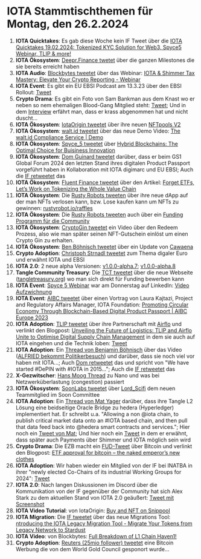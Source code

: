 # IOTA Stammtischthemen für Montag, den 26.2.2024

1. **IOTA Quicktakes**: Es gab diese Woche kein IF Tweet über die [IOTA Quicktakes 19.02.2024: Tokenized KYC Solution for Web3, Spyce5 Webinar, TLIP & more!](https://www.youtube.com/watch?v=TvAIRRjJ50w)
2. **IOTA Ökosystem**: [Deepr.Finance twetet](https://x.com/DeeprFinance/status/1759597621436424203?s=20) über die ganzen Milestones die sie bereits erreicht haben
3. **IOTA Audio**: [Blockbytes tweetet](https://x.com/blockpit_io/status/1759673105826353286?s=20) über das Webinar: [IOTA & Shimmer Tax Mastery: Elevate Your Crypto Reporting - Webinar](https://www.youtube.com/watch?v=NDn10zUvllQ&t=1s)
4. **IOTA Event**: Es gibt ein EU EBSI Podcast am 13.3.23 über den EBSI Rollout: [Tweet](https://x.com/validvent/status/1759863829373047240?s=20)
5. **Crypto Drama**: Es gibt ein Foto von Sam Bankman aus dem Knast wo er neben so nem ehemaligen Blood-Gang Mitglied steht: [Tweet](https://x.com/TiffanyFong_/status/1759766268385935564?s=20); Und in dem [Interview](https://x.com/TiffanyFong_/status/1759771479645020571?s=20) erfährt man, dass er krass abgenommen hat und nicht duscht...
6. **IOTA Ökosystem**: [IotaOrigin tweetet](https://x.com/origin_iota/status/1759902013695906200?s=20) über ihre neuen [NFTpools V2](https://www.snippool.xyz/Collections)
7. **IOTA Ökosystem**: [walt.id tweetet](https://x.com/walt_id/status/1759894598065811767?s=20) über das neue Demo Video: [The walt.id Compliance Service | Demo](https://www.youtube.com/watch?v=NU-NeR0Tymg)
8. **IOTA Ökosystem**: [Spyce_5 tweetet](https://x.com/SPYCE_5/status/1759903150817911122?s=20) über [Hybrid Blockchains: The Optimal Choice for Buisiness Innovation](https://spyce5.com/appchains/hybrid-blockchains-the-optimal-choice-for-business-innovation/)
9. **IOTA Ökosystem**: [Dom Guinard tweetet](https://x.com/domguinard/status/1759926289245368453?s=20) darüber, dass er beim GS1 Global Forum 2024 den letzten Stand ihres digitalen Product Passport vorgeführt haben in Kollaboration mit IOTA digimarc und EU EBSI; Auch die [IF retweetet](https://x.com/iota/status/1759938317578011054?s=20) das
10. **IOTA Ökosystem**: [Fluent Finance tweetet](https://x.com/Fluentinfra/status/1759925116425879613?s=20) über den Artikel: [Forget ETFs, Let’s Work on Tokenizing the Whole Value Chain](https://www.coindesk.com/business/2024/02/07/forget-etfs-lets-work-on-tokenizing-the-whole-value-chain/?utm_medium=social&utm_campaign=coindesk_main&utm_source=twitter&utm_content=editorial&utm_term=organic)
11. **IOTA Ökosystem**: Die [Rusty Robots tweeten](https://x.com/RustyRobotCC/status/1760033159750852706?s=20) über ihre neue dApp auf der man NFTs verlosen kann, bzw. Lose kaufen kann um NFTs zu gewinnen: [rustyrobot.io/raffles](https://www.rustyrobot.io/raffles)
12. **IOTA Ökosystem**: Die [Rusty Robots tweeten](https://x.com/RustyRobotCC/status/1760249440974115063?s=20) auch über ein [Funding Programm für die Community](https://docs.rustyrobot.io/rust-token/ecosystem-fund/built-by-bots)
13. **IOTA Ökosystem**: [CryptoGin tweetet](https://x.com/Crypto_Gin21/status/1760044377785983301?s=20) ein Video über den Redeem Prozess, also wie man später seinen NFT-Gutschein einlöst um einen Crypto Gin zu erhalten.
14. **IOTA Ökosystem**: [Ben Böhnisch tweetet](https://x.com/BenBoenisch/status/1760063554999185874?s=20) über ein Update von [Cawaena](https://cawaena.com/#/main/home)
15. **Crypto Adoption**: [Christoph Strnadl tweetet](https://x.com/archimate/status/1760072413792874983?s=20) zum Thema digaler Euro und erwähnt IOTA und EBSI
16. **IOTA 2.0**: 2 neue alpha Versionen: [v1.0.0-alpha.7](https://github.com/iotaledger/iota-core/releases/tag/v1.0.0-alpha.7); [v1.0.0-alpha.8](https://github.com/iotaledger/iota-core/releases/tag/v1.0.0-alpha.8)
17. **Tangle Community Treasury**: Die [TCT tweetet](https://x.com/TangleTreasury/status/1760325230797394060?s=20) über die neue Webseite ([tangletreasury.org](https://www.tangletreasury.org/)) wo man sich direkt für Funding bewerben kann
18. **IOTA Event**: [Spyce 5 Webinar](https://x.com/SPYCE_5/status/1757447085677253099?s=20) war am Donnerstag auf LinkedIn: [Video Aufzwichnung](https://www.linkedin.com/events/7163148522148581376/comments/)
19. **IOTA Event**: [AIBC tweetet](https://x.com/AIBC_World/status/1760318460779774181?s=20) über einen Vortrag von Laura Kajtazi, Project and Regulatory Affairs Manager, IOTA Foundation: [Promoting Circular Economy Through Blockchain-Based Digital Product Passport | AIBC Europe 2023](https://www.youtube.com/watch?v=W9VlnjAjvR0)
20. **IOTA Adoption**: [TLIP tweetet](https://x.com/TLIP_io/status/1760338150835032487?s=20) über ihre Partnerschaft mit [Airflo](https://airflo.nl/) und verlinkt den Blogpost: [Unveiling the Future of Logistics: TLIP and Airflo Unite to Optimise Digital Supply Chain Management](https://medium.com/@tlip.io/unveiling-the-future-of-logistics-tlip-and-airflo-unite-to-optimise-digital-supply-chain-b48505982c64) in dem sie auch auf IOTA eingehen und die Technik loben: [Tweet](https://x.com/Vrom14286662/status/1760377818578338245?s=20)
21. **IOTA Adoption**: Ein [Thread von Benjamin Böhnisch](https://x.com/BenBoenisch/status/1760375433009258922?s=20) über das Video ([ALFRIED bekommt Politikerbesuch](https://www.youtube.com/watch?v=K8HJmoG2isA)) und darüber, dass sie noch viel vor haben mit IOTA...; Auch [Dom retweetet](https://x.com/DomSchiener/status/1760543783404360059?s=20) das und spricht von "We have started #DePIN with #IOTA in 2015..."; Auch die [IF retweetet](https://x.com/iota/status/1760558954403229744?s=20) das
22. **X-Gezwitscher**: [Hans Moog Thread](https://x.com/hus_qy/status/1760121636483743949?s=20) zu Nano und was bei Netzwerküberlastung (congestion) passiert
23. **IOTA Ökosystem**: [SoonLabs tweetet](https://x.com/soon_labs/status/1760549053589565563?s=20) über [Lord_Scifi](https://twitter.com/Lord_SciFi) dem neuen Teammitglied im Soon Committee
24. **IOTA Adoption**: Ein [Thread von Mat Yager](https://x.com/Mat_Yarger/status/1760465223805268209?s=20) darüber, dass ihre Tangle L2 Lösung eine beidseitige Oracle Bridge zu hedera (Hyperledger) implementiert hat. Er schreibt u.a. "Allowing a non @iota chain, to publish critical market data onto an #IOTA based chain, and then pull that data feed back into @hedera smart contracts and services."; Hier noch ein [Tweet von Mat](https://x.com/Mat_Yarger/status/1760660873318707580?s=20); Und hier noch ein [Tweet](https://x.com/Mat_Yarger/status/1760663148472734026?s=20) in dem er erwähnt, dass später auch Payments über Shimmer und IOTA möglich sein wird
25. **Crypto Drama**: Die EZB macht ein [FUD-Tweet](https://x.com/ecb/status/1760580254920212640?s=20) über Bitcoin und verlinkt den Blogpost: [ETF approval for bitcoin – the naked emperor’s new clothes](https://www.ecb.europa.eu/press/blog/date/2024/html/ecb.blog20240222~0929f86e23.en.html)
26. **IOTA Adoption**: Wir haben wieder ein Mitglied von der IF bei INATBA in ihrer "newly elected Co-Chairs of its industrial Working Groups for 2024": [Tweet](https://x.com/INATBA_org/status/1760639646155804883?s=20)
27. **IOTA 2.0**: Nach langen Diskussionen im Discord über die Kommunikation von der IF gegenüber der Community hat sich Alex Stark zu dem aktuellen Stand von IOTA 2.0 geäußert: [Tweet mit Screenshot](https://x.com/Vrom14286662/status/1760623617719836769?s=20)
28. **IOTA Video Tutorial**: von IotaOrigin: [Buy and NFT on Snippool](https://www.youtube.com/watch?v=kX0cakBEa1Y)
29. **IOTA Migration**: Die [IF tweetet](https://x.com/iota/status/1760665758542029149?s=20) über das neue Migrations Tool: [ntroducing the IOTA Legacy Migration Tool - Migrate Your Tokens from Legacy Network to Stardust](https://blog.iota.org/iota-legacy-migration-tool/)
30. **IOTA Video**: von Blockbytes: [Full Breakdown of L1 Chain Haven1!](https://twitter.com/i/broadcasts/1ynKOyzRZekJR)
31. **Crypto Adoption**: [Reuters (25mio follower) tweetet](https://x.com/Reuters/status/1757845939543216225?s=20) eine Bitcoin Werbung die von dem World Gold Council gesponort wurde...
